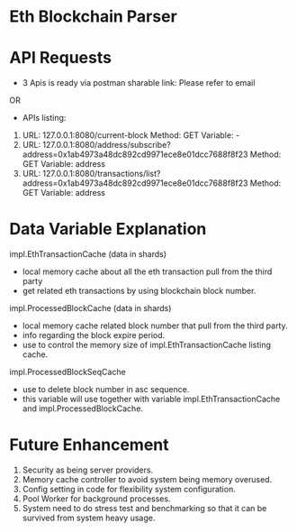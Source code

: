 # Eth Blockchain Parser

# API Requests
- 3 Apis is ready via postman sharable link:
Please refer to email 

OR

- APIs listing:
1. URL: 127.0.0.1:8080/current-block
   Method: GET 
   Variable: -
2. URL: 127.0.0.1:8080/address/subscribe?address=0x1ab4973a48dc892cd9971ece8e01dcc7688f8f23
   Method: GET 
   Variable: address
3. URL: 127.0.0.1:8080/transactions/list?address=0x1ab4973a48dc892cd9971ece8e01dcc7688f8f23
   Method: GET
   Variable: address

# Data Variable Explanation
impl.EthTransactionCache (data in shards)
- local memory cache about all the eth transaction pull from the third party
- get related eth transactions by using blockchain block number.

impl.ProcessedBlockCache (data in shards)
- local memory cache related block number that pull from the third party.
- info regarding the block expire period.
- use to control the memory size of impl.EthTransactionCache listing cache.

impl.ProcessedBlockSeqCache
- use to delete block number in asc sequence.
- this variable will use together with variable impl.EthTransactionCache and impl.ProcessedBlockCache.

# Future Enhancement
1. Security as being server providers.
2. Memory cache controller to avoid system being memory overused. 
3. Config setting in code for flexibility system configuration.
4. Pool Worker for background processes.
5. System need to do stress test and benchmarking so that it can be survived from system heavy usage.